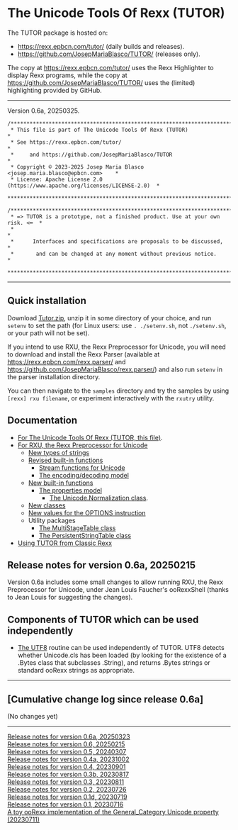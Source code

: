 # The Unicode Tools Of Rexx (TUTOR)

The TUTOR package is hosted on:

- <https://rexx.epbcn.com/tutor/> (daily builds and releases).
- <https://github.com/JosepMariaBlasco/TUTOR/> (releases only).

The copy at <https://rexx.epbcn.com/tutor/> uses
the Rexx Highlighter to display Rexx programs, while
the copy at <https://github.com/JosepMariaBlasco/TUTOR/>
uses the (limited) highlighting provided by GitHub.

---

Version 0.6a, 20250325.

```
/******************************************************************************
 * This file is part of The Unicode Tools Of Rexx (TUTOR)                     *
 * See https://rexx.epbcn.com/tutor/                                          *
 *     and https://github.com/JosepMariaBlasco/TUTOR                          *
 * Copyright © 2023-2025 Josep Maria Blasco <josep.maria.blasco@epbcn.com>    *
 * License: Apache License 2.0 (https://www.apache.org/licenses/LICENSE-2.0)  *
 ******************************************************************************/
```

```
/******************************************************************************
 * => TUTOR is a prototype, not a finished product. Use at your own risk. <═  *
 *                                                                            *
 *      Interfaces and specifications are proposals to be discussed,          *
 *       and can be changed at any moment without previous notice.            *
 ******************************************************************************/
```

---

## Quick installation

Download [Tutor.zip](Tutor.zip), unzip it in some directory of your choice,
and run `setenv` to set the path
(for Linux users: use `. ./setenv.sh`, not `./setenv.sh`, or your path will not be set).

If you intend to use RXU, the Rexx Preprocessor for Unicode, you will need to
download and install the Rexx Parser
(available at <https://rexx.epbcn.com/rexx.parser/> and <https://github.com/JosepMariaBlasco/rexx.parser/>)
and also run `setenv` in the parser installation directory.

You can then navigate to the `samples` directory and try the samples by using `[rexx] rxu filename`, or experiment interactively with the `rxutry` utility.

## Documentation

* [For The Unicode Tools Of Rexx (TUTOR, this file)](.).
* [For RXU, the Rexx Preprocessor for Unicode](./doc/rxu/)
  * [New types of strings](./doc/string-types/)
  * [Revised built-in functions](./doc/built-in/)
    * [Stream functions for Unicode](./doc/stream/)
    * [The encoding/decoding model](./doc/encodings/)
  * [New built-in functions](./doc/new-functions/)
    * [The properties model](./doc/properties/)
      * [The Unicode.Normalization class](./doc/properties/normalization/).
  * [New classes](./doc/new-classes/)
  * [New values for the OPTIONS instruction](./doc/options/)
  * Utility packages
    * [The MultiStageTable class](./doc/multi-stage-table/)
    * [The PersistentStringTable class](./doc/persistent-string-table/)
* [Using TUTOR from Classic Rexx](./doc/using-tutor-from-classic-rexx/)

## Release notes for version 0.6a, 20250215

Version 0.6a includes some small changes to allow running RXU,
the Rexx Preprocessor for Unicode, under Jean Louis Faucher's ooRexxShell
(thanks to Jean Louis for suggesting the changes).

## Components of TUTOR which can be used independently

* [The UTF8](utf8.cls) routine can be used independently of TUTOR. UTF8 detects whether Unicode.cls has been loaded (by looking for the existence of a .Bytes class that subclasses .String), and returns .Bytes strings or standard ooRexx strings as appropriate.

---

## \[Cumulative change log since release 0.6a\]

(No changes yet)

---

[Release notes for version 0.6a, 20250323](doc/0.6a-release-notes.md)<br>
[Release notes for version 0.6, 20250215](doc/0.6-release-notes.md)<br>
[Release notes for version 0.5, 20240307](doc/0.5-release-notes.md)<br>
[Release notes for version 0.4a, 20231002](doc/0.4a-release-notes.md)<br>
[Release notes for version 0.4, 20230901](doc/0.4-release-notes.md)<br>
[Release notes for version 0.3b, 20230817](doc/0.3b-release-notes.md)<br>
[Release notes for version 0.3, 20230811](doc/0.3-release-notes.md)<br>
[Release notes for version 0.2, 20230726](doc/0.2-release-notes.md)<br>
[Release notes for version 0.1d, 20230719](doc/0.1d-release-notes.md)<br>
[Release notes for version 0.1, 20230716](doc/0.1-release-notes.md)<br>
[A toy ooRexx implementation of the General_Category Unicode property (20230711)](doc/pre-0.1-release-notes.md)
